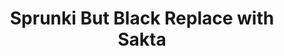 ---
slug: sprunki-but-black-replace-with-sakta-2333
title: Sprunki But Black Replace with Sakta
description: "Sprunki But Black Replace with Sakta is an exciting online game. Play for free directly in your browser!"
icon: /images/popular_mods/Sprunki But Black Replace with Sakta.png
url: https://wowtbc.net/sprunkin/black-replace-sakta/index.html
previewImage: /images/popular_mods/Sprunki But Black Replace with Sakta.png
type: popular mods

# SEO配置
seo:
  title: "Sprunki But Black Replace with Sakta - Play Free Online Game | Fun Browser Games"
  description: "Sprunki But Black Replace with Sakta - Play this fun online game for free in your browser. No download required!"
  ogImage: "/images/popular_mods/Sprunki But Black Replace with Sakta.png"
  keywords: "sprunki-but-black-replace-with-sakta-2333, online game, browser game, free game, popular mods game, play online"

videoUrls:
  - https://www.youtube.com/embed/example1
  - https://www.youtube.com/embed/example2

whyPlay:
  title: "Why Play Sprunki But Black Replace with Sakta?"
  items:
    - "Immersive Gameplay: Sprunki But Black Replace with Sakta offers an engaging and immersive gaming experience that will keep you entertained for hours"
    - "Challenging Levels: Test your skills with increasingly difficult challenges and obstacles"
    - "Beautiful Graphics: Enjoy stunning visuals and smooth animations that bring the game world to life"
    - "Regular Updates: New content and features are added regularly to keep the game fresh and exciting"
    - "Free to Play: Experience all the fun without spending a penny"
    - "Community Features: Connect with other players, share strategies, and compete for high scores"
    - "Cross-Platform: Play on any device with a web browser, no downloads required"

features:
  title: "Key Features of Sprunki But Black Replace with Sakta"
  image: "/images/popular_mods/Sprunki But Black Replace with Sakta.png"
  items:
    - "Intuitive Controls: Easy to learn controls make Sprunki But Black Replace with Sakta accessible for players of all skill levels"
    - "Multiple Game Modes: Enjoy various gameplay options that provide different challenges and experiences"
    - "Character Customization: Personalize your gaming experience with unique characters and items"
    - "Achievement System: Complete special tasks to earn rewards and recognition"
    - "Leaderboards: Compete with players worldwide and see who can achieve the highest scores"

characteristics:
  title: "Game Characteristics"
  image: "/images/popular_mods/Sprunki But Black Replace with Sakta.png"
  items:
    - "Genre: Popular mods game with elements of strategy and skill"
    - "Difficulty: Suitable for both casual gamers and those seeking a challenge"
    - "Play Time: Quick sessions or extended gameplay, depending on your preference"
    - "Art Style: Vibrant and engaging visuals that enhance the gaming experience"
    - "Sound Design: Immersive audio that complements the gameplay perfectly"

info: "Sprunki But Black Replace with Sakta is an exciting online game that offers players a unique and engaging gaming experience. With its intuitive controls, stunning visuals, and challenging gameplay, Sprunki But Black Replace with Sakta provides hours of entertainment for players of all ages and skill levels. Whether you're looking for a quick gaming session during a break or an extended play session, Sprunki But Black Replace with Sakta delivers an immersive experience that will keep you coming back for more. The game features multiple levels of increasing difficulty, ensuring that players are constantly challenged as they progress. With regular updates adding new content and features, Sprunki But Black Replace with Sakta remains fresh and exciting, providing endless entertainment options for its growing community of players."

howToPlayIntro: "Welcome to Sprunki But Black Replace with Sakta! This guide will walk you through the basics and help you master the game. Whether you're a beginner or looking to improve your skills, these tips and instructions will enhance your gaming experience."

howToPlaySteps:
  - title: "Getting Started"
    description: "Begin your Sprunki But Black Replace with Sakta adventure by familiarizing yourself with the controls. Use your keyboard or mouse to navigate through the game interface. The tutorial will guide you through the basic mechanics and help you understand the objectives."
  - title: "Understanding the Objectives"
    description: "In Sprunki But Black Replace with Sakta, your main goal is to progress through levels by completing specific objectives. Each level presents unique challenges that require different strategies and approaches."
  - title: "Mastering the Controls"
    description: "Practice using the controls to improve your precision and reaction time. Sprunki But Black Replace with Sakta requires quick reflexes and strategic thinking to overcome obstacles and defeat opponents."
  - title: "Utilizing Power-ups"
    description: "Collect power-ups throughout the game to enhance your abilities and overcome difficult challenges. Each power-up offers unique advantages that can be crucial for success."
  - title: "Developing Strategies"
    description: "As you progress in Sprunki But Black Replace with Sakta, develop effective strategies for different scenarios. Analyze patterns, anticipate challenges, and adapt your approach to maximize your performance."

faq:
  title: "Frequently Asked Questions about Sprunki But Black Replace with Sakta"
  items:
    - question: "Is Sprunki But Black Replace with Sakta free to play?"
      answer: "Yes, Sprunki But Black Replace with Sakta is completely free to play directly in your web browser. No downloads or purchases are required to enjoy the full game experience."
    - question: "Can I play Sprunki But Black Replace with Sakta on mobile devices?"
      answer: "Yes, Sprunki But Black Replace with Sakta is optimized for both desktop and mobile play. You can enjoy the game on any device with a web browser and internet connection."
    - question: "Are there any in-game purchases?"
      answer: "While Sprunki But Black Replace with Sakta is free to play, there may be optional in-game purchases available for cosmetic items or additional features that don't affect core gameplay."
    - question: "How often is Sprunki But Black Replace with Sakta updated?"
      answer: "The developers regularly update Sprunki But Black Replace with Sakta with new content, features, and improvements based on player feedback and game performance."
    - question: "Can I play Sprunki But Black Replace with Sakta offline?"
      answer: "Currently, Sprunki But Black Replace with Sakta requires an internet connection to play as it's a browser-based online game."
    - question: "Is Sprunki But Black Replace with Sakta suitable for children?"
      answer: "Yes, Sprunki But Black Replace with Sakta is designed to be family-friendly and suitable for players of all ages."
    - question: "How do I report bugs or issues?"
      answer: "If you encounter any problems while playing Sprunki But Black Replace with Sakta, you can report them through the game's support page or contact the developers directly through their website."
    - question: "Still Have Questions?"
      answer: "If you have additional questions about Sprunki But Black Replace with Sakta that aren't covered in this FAQ, please visit our support center or contact our customer service team for assistance."
---